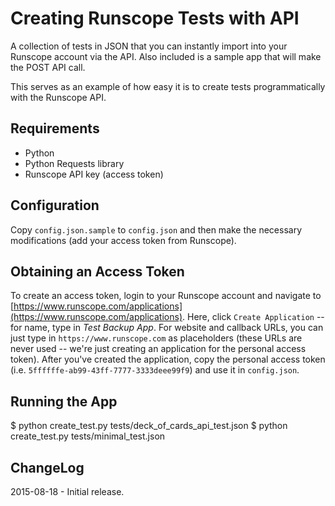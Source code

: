 Creating Runscope Tests with API
============
A collection of tests in JSON that you can instantly
import into your Runscope account via the API. Also
included is a sample app that will make the POST
API call.

This serves as an example of how easy it is to create
tests programmatically with the Runscope API.

Requirements
------------
- Python
- Python Requests library
- Runscope API key (access token)

Configuration
------------
Copy ```config.json.sample``` to ```config.json``` and then 
make the necessary modifications (add your access token
from Runscope).

Obtaining an Access Token
------------
To create an access token, login to your Runscope account and navigate to [https://www.runscope.com/applications](https://www.runscope.com/applications). Here, click ```Create Application``` -- for name, type in *Test Backup App*. For website and callback URLs, you can just type in ```https://www.runscope.com``` as placeholders (these URLs are never used -- we're just creating an application for the personal access token). After you've created the application, copy the personal access token (i.e. ```5ffffffe-ab99-43ff-7777-3333deee99f9```) and use it in ```config.json```.

Running the App
------------
$ python create_test.py tests/deck_of_cards_api_test.json
$ python create_test.py tests/minimal_test.json

ChangeLog
------------
2015-08-18 - Initial release.
